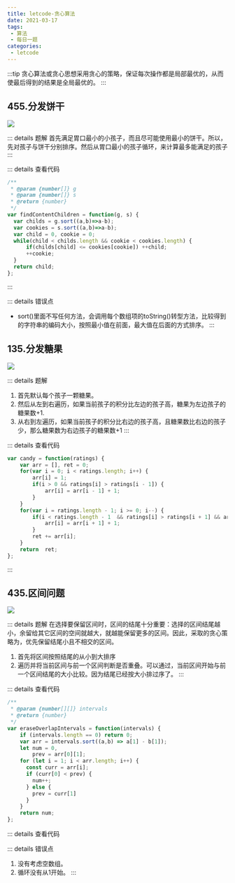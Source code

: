 ```yaml
---
title: letcode-贪心算法
date: 2021-03-17
tags:
 - 算法
 - 每日一题
categories: 
 - letcode
---
```


:::tip
贪心算法或贪心思想采用贪心的策略，保证每次操作都是局部最优的，从而使最后得到的结果是全局最优的。
:::

<!--more-->

## 455.分发饼干

![](https://yuji-1258185230.cos.ap-shanghai.myqcloud.com/blog/20210317155627.png)

::: details 题解
首先满足胃口最小的小孩子，而且尽可能使用最小的饼干。所以，先对孩子与饼干分别排序。然后从胃口最小的孩子循环，来计算最多能满足的孩子
:::

::: details 查看代码
```js
/**
 * @param {number[]} g
 * @param {number[]} s
 * @return {number}
 */
var findContentChildren = function(g, s) {
  var childs = g.sort((a,b)=>a-b);
  var cookies = s.sort((a,b)=>a-b);
  var child = 0, cookie = 0;
  while(child < childs.length && cookie < cookies.length) {
      if(childs[child] <= cookies[cookie]) ++child;
      ++cookie;
  }
  return child;
};
```
:::

::: details 错误点
+ sort()里面不写任何方法，会调用每个数组项的toString()转型方法，比较得到的字符串的编码大小，按照最小值在前面，最大值在后面的方式排序。
:::

## 135.分发糖果

![](https://yuji-1258185230.cos.ap-shanghai.myqcloud.com/blog/20210317163709.png)

::: details 题解
1. 首先默认每个孩子一颗糖果。
2. 然后从左到右遍历，如果当前孩子的积分比左边的孩子高，糖果为左边孩子的糖果数+1.
3. 从右到左遍历，如果当前孩子的积分比右边的孩子高，且糖果数比右边的孩子少，那么糖果数为右边孩子的糖果数+1
:::

::: details 查看代码
```js
var candy = function(ratings) {
    var arr = [], ret = 0;
    for(var i = 0; i < ratings.length; i++) {
        arr[i] = 1;
        if(i > 0 && ratings[i] > ratings[i - 1]) {
            arr[i] = arr[i - 1] + 1;
        }
    }
    for(var i = ratings.length - 1; i >= 0; i--) {
        if(i < ratings.length - 1  && ratings[i] > ratings[i + 1] && arr[i] <= arr[i + 1]) {
            arr[i] = arr[i + 1] + 1;
        }
        ret += arr[i];
    }
    return  ret;
};
```
:::

## 435.区间问题

![](https://yuji-1258185230.cos.ap-shanghai.myqcloud.com/blog/20210317170050.png)

::: details 题解
在选择要保留区间时，区间的结尾十分重要：选择的区间结尾越小，余留给其它区间的空间就越大，就越能保留更多的区间。因此，采取的贪心策略为，优先保留结尾小且不相交的区间。
1. 首先将区间按照结尾的从小到大排序
2. 遍历并将当前区间与前一个区间判断是否重叠。可以通过，当前区间开始与前一个区间结尾的大小比较。因为结尾已经按大小排过序了。
:::

::: details 查看代码
```js
/**
 * @param {number[][]} intervals
 * @return {number}
 */
var eraseOverlapIntervals = function(intervals) {
    if (intervals.length == 0) return 0;
    var arr = intervals.sort((a,b) => a[1] - b[1]);
    let num = 0,
        prev = arr[0][1];
    for (let i = 1; i < arr.length; i++) {
      const curr = arr[i];
      if (curr[0] < prev) {
        num++;
      } else {
        prev = curr[1]
      }
    }
    return num;
};
```
::: details 查看代码

::: details 错误点
1. 没有考虑空数组。
2. 循环没有从1开始。
:::

